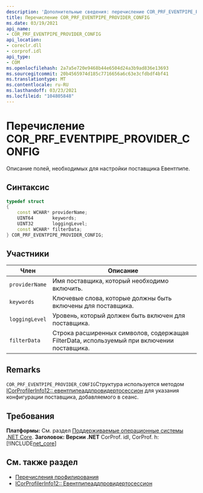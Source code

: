 ```yaml
---
description: 'Дополнительные сведения: перечисление COR_PRF_EVENTPIPE_PROVIDER_CONFIG'
title: Перечисление COR_PRF_EVENTPIPE_PROVIDER_CONFIG
ms.date: 03/19/2021
api_name:
- COR_PRF_EVENTPIPE_PROVIDER_CONFIG
api_location:
- coreclr.dll
- corprof.idl
api_type:
- COM
ms.openlocfilehash: 2a7a5e720e9468b44e6504d24a3b9ad836e13693
ms.sourcegitcommit: 20b4565974d185c7716656a6c63e3cfdbdf4bf41
ms.translationtype: MT
ms.contentlocale: ru-RU
ms.lasthandoff: 03/23/2021
ms.locfileid: "104805848"
---
```

# <a name="cor_prf_eventpipe_provider_config-enumeration"></a>Перечисление COR_PRF_EVENTPIPE_PROVIDER_CONFIG

Описание полей, необходимых для настройки поставщика Евентпипе.
  
## <a name="syntax"></a>Синтаксис  
  
```cpp  
typedef struct
{
    const WCHAR* providerName;
    UINT64       keywords;
    UINT32       loggingLevel;
    const WCHAR* filterData;
} COR_PRF_EVENTPIPE_PROVIDER_CONFIG;
```  
  
## <a name="members"></a>Участники  
  
|Член|Описание|  
|------------|-----------------|  
|`providerName`|Имя поставщика, который необходимо включить.|  
|`keywords`|Ключевые слова, которые должны быть включены для поставщика.|  
|`loggingLevel`|Уровень, который должен быть включен для поставщика.|  
|`filterData`|Строка расширенных символов, содержащая FilterData, используемый при включении поставщика.|  
  
## <a name="remarks"></a>Remarks  

 `COR_PRF_EVENTPIPE_PROVIDER_CONFIG`Структура используется методом [ICorProfilerInfo12:: евентпипеаддпровидертосессион](icorprofilerinfo12-eventpipeaddprovidertosession-method.md) для указания конфигурации поставщика, добавляемого в сеанс.
  
## <a name="requirements"></a>Требования  

**Платформы:** См. раздел [Поддерживаемые операционные системы .NET Core](../../../core/install/windows.md?pivots=os-windows).
**Заголовок:** **Версии .NET** CorProf. idl, CorProf. h: [!INCLUDE[net_core](../../../../includes/net-core-50-md.md)]
  
## <a name="see-also"></a>См. также раздел

- [Перечисления профилирования](profiling-enumerations.md)
- [ICorProfilerInfo12:: Евентпипеаддпровидертосессион](icorprofilerinfo12-eventpipeaddprovidertosession-method.md)
